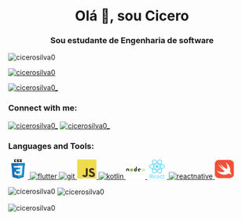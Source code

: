 <h1 align="center">Olá 👋, sou Cicero</h1>
<h3 align="center">Sou estudante de Engenharia de software</h3>

<p align="left"> <img src="https://komarev.com/ghpvc/?username=cicerosilva0&label=Profile%20views&color=0e75b6&style=flat" alt="cicerosilva0" /> </p>

<p align="left"> <a href="https://github.com/ryo-ma/github-profile-trophy"><img src="https://github-profile-trophy.vercel.app/?username=cicerosilva0" alt="cicerosilva0" /></a> </p>

<p align="left"> <a href="https://twitter.com/cicerosilva0_" target="blank"><img src="https://img.shields.io/twitter/follow/cicerosilva0_?logo=twitter&style=for-the-badge" alt="cicerosilva0_" /></a> </p>

<h3 align="left">Connect with me:</h3>
<p align="left">
<a href="https://twitter.com/cicerosilva0_" target="blank"><img align="center" src="https://raw.githubusercontent.com/rahuldkjain/github-profile-readme-generator/master/src/images/icons/Social/twitter.svg" alt="cicerosilva0_" height="30" width="40" /></a>
<a href="https://instagram.com/cicerosilva0_" target="blank"><img align="center" src="https://raw.githubusercontent.com/rahuldkjain/github-profile-readme-generator/master/src/images/icons/Social/instagram.svg" alt="cicerosilva0_" height="30" width="40" /></a>
</p>

<h3 align="left">Languages and Tools:</h3>
<p align="left"> <a href="https://www.w3schools.com/css/" target="_blank" rel="noreferrer"> <img src="https://raw.githubusercontent.com/devicons/devicon/master/icons/css3/css3-original-wordmark.svg" alt="css3" width="40" height="40"/> </a> <a href="https://flutter.dev" target="_blank" rel="noreferrer"> <img src="https://www.vectorlogo.zone/logos/flutterio/flutterio-icon.svg" alt="flutter" width="40" height="40"/> </a> <a href="https://git-scm.com/" target="_blank" rel="noreferrer"> <img src="https://www.vectorlogo.zone/logos/git-scm/git-scm-icon.svg" alt="git" width="40" height="40"/> </a> <a href="https://developer.mozilla.org/en-US/docs/Web/JavaScript" target="_blank" rel="noreferrer"> <img src="https://raw.githubusercontent.com/devicons/devicon/master/icons/javascript/javascript-original.svg" alt="javascript" width="40" height="40"/> </a> <a href="https://kotlinlang.org" target="_blank" rel="noreferrer"> <img src="https://www.vectorlogo.zone/logos/kotlinlang/kotlinlang-icon.svg" alt="kotlin" width="40" height="40"/> </a> <a href="https://nodejs.org" target="_blank" rel="noreferrer"> <img src="https://raw.githubusercontent.com/devicons/devicon/master/icons/nodejs/nodejs-original-wordmark.svg" alt="nodejs" width="40" height="40"/> </a> <a href="https://reactjs.org/" target="_blank" rel="noreferrer"> <img src="https://raw.githubusercontent.com/devicons/devicon/master/icons/react/react-original-wordmark.svg" alt="react" width="40" height="40"/> </a> <a href="https://reactnative.dev/" target="_blank" rel="noreferrer"> <img src="https://reactnative.dev/img/header_logo.svg" alt="reactnative" width="40" height="40"/> </a> <a href="https://developer.apple.com/swift/" target="_blank" rel="noreferrer"> <img src="https://raw.githubusercontent.com/devicons/devicon/master/icons/swift/swift-original.svg" alt="swift" width="40" height="40"/> </a> </p>

<p><img align="left" src="https://github-readme-stats.vercel.app/api/top-langs?username=cicerosilva0&show_icons=true&locale=en&layout=compact" alt="cicerosilva0" /></p>

<p>&nbsp;<img align="center" src="https://github-readme-stats.vercel.app/api?username=cicerosilva0&show_icons=true&locale=en" alt="cicerosilva0" /></p>

<p><img align="center" src="https://github-readme-streak-stats.herokuapp.com/?user=cicerosilva0&" alt="cicerosilva0" /></p>
